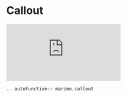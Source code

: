 # Callout

<iframe class="demo large" src="https://components.marimo.io/?component=callout" frameborder="no"></iframe>

```{eval-rst}
.. autofunction:: marimo.callout
```
